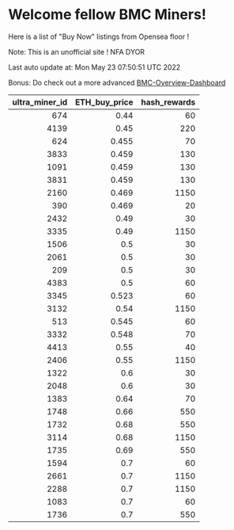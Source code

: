 # Welcome fellow BMC Miners!
Here is a list of "Buy Now" listings from Opensea floor !

Note: This is an unofficial site ! NFA DYOR

Last auto update at: Mon May 23 07:50:51 UTC 2022

Bonus: Do check out a more advanced [BMC-Overview-Dashboard](https://dune.com/defifunk/BMC-Overview-Dashboard)


|   ultra_miner_id |   ETH_buy_price |   hash_rewards |
|-----------------:|----------------:|---------------:|
|              674 |           0.44  |             60 |
|             4139 |           0.45  |            220 |
|              624 |           0.455 |             70 |
|             3833 |           0.459 |            130 |
|             1091 |           0.459 |            130 |
|             3831 |           0.459 |            130 |
|             2160 |           0.469 |           1150 |
|              390 |           0.469 |             20 |
|             2432 |           0.49  |             30 |
|             3335 |           0.49  |           1150 |
|             1506 |           0.5   |             30 |
|             2061 |           0.5   |             30 |
|              209 |           0.5   |             30 |
|             4383 |           0.5   |             60 |
|             3345 |           0.523 |             60 |
|             3132 |           0.54  |           1150 |
|              513 |           0.545 |             60 |
|             3332 |           0.548 |             70 |
|             4413 |           0.55  |             40 |
|             2406 |           0.55  |           1150 |
|             1322 |           0.6   |             30 |
|             2048 |           0.6   |             30 |
|             1383 |           0.64  |             70 |
|             1748 |           0.66  |            550 |
|             1732 |           0.68  |            550 |
|             3114 |           0.68  |           1150 |
|             1735 |           0.69  |            550 |
|             1594 |           0.7   |             60 |
|             2661 |           0.7   |           1150 |
|             2288 |           0.7   |           1150 |
|             1083 |           0.7   |             60 |
|             1736 |           0.7   |            550 |